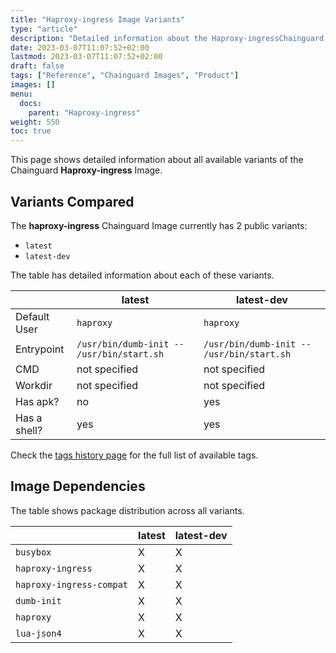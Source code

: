 ```yaml
---
title: "Haproxy-ingress Image Variants"
type: "article"
description: "Detailed information about the Haproxy-ingressChainguard Image variants"
date: 2023-03-07T11:07:52+02:00
lastmod: 2023-03-07T11:07:52+02:00
draft: false
tags: ["Reference", "Chainguard Images", "Product"]
images: []
menu:
  docs:
    parent: "Haproxy-ingress"
weight: 550
toc: true
---
```


This page shows detailed information about all available variants of the Chainguard **Haproxy-ingress** Image.

## Variants Compared
The **haproxy-ingress** Chainguard Image currently has 2 public variants: 

- `latest`
- `latest-dev`

The table has detailed information about each of these variants.

|              | latest                                    | latest-dev                                |
|--------------|-------------------------------------------|-------------------------------------------|
| Default User | `haproxy`                                 | `haproxy`                                 |
| Entrypoint   | `/usr/bin/dumb-init -- /usr/bin/start.sh` | `/usr/bin/dumb-init -- /usr/bin/start.sh` |
| CMD          | not specified                             | not specified                             |
| Workdir      | not specified                             | not specified                             |
| Has apk?     | no                                        | yes                                       |
| Has a shell? | yes                                       | yes                                       |

Check the [tags history page](/chainguard/chainguard-images/reference/haproxy-ingress/tags_history/) for the full list of available tags.
## Image Dependencies
The table shows package distribution across all variants.

|                          | latest | latest-dev |
|--------------------------|--------|------------|
| `busybox`                | X      | X          |
| `haproxy-ingress`        | X      | X          |
| `haproxy-ingress-compat` | X      | X          |
| `dumb-init`              | X      | X          |
| `haproxy`                | X      | X          |
| `lua-json4`              | X      | X          |
